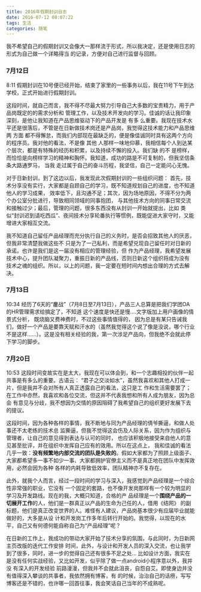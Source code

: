 ```yaml
---
title: 2016年假期封训日志
date: 2016-07-12 08:07:22
tags: 生活
categories: 随笔
---
```


我不希望自己的假期封训又会像大一那样流于形式，所以我决定，还是使用日志的形式为自己做一个详略得当
的记录，方便对自己进行监督与回顾。

<!--more-->

### 7月12日
8:11
假期封训在10号便已经开始，结束了家里的一些事务以后，我在11号下午到达学校，正式开始进行假期封训。

这段时间，就自己而言，我不得不尽最大努力引导自己大多数的宝贵精力，用于产品岗既定的的需求分析和
管理工作，以及技术开发向的学习。佳诚的话让我印象深刻，是他让我知道在产品思维驱动下的产品开发是
有多
么重要。我现在技术水平还是很落后，不管是在日新做技术岗还是产品岗，我觉得这技术能力和产品思维两
方面
都不得懈怠，而我们内部现在最缺乏的，便是像佳诚同时具有这两个方向的程序员。我对他的看法，不是像
其他
人那样一味地仰慕，我相信每个人到达某个层次，都是有特殊的经历和积累，以及持续不懈的投入。我们缺
的不
是榜样，而恰恰是向榜样学习的精神和胸怀。我知道，成功的路是不可复制的，但我坚信条条大路通罗马，
当我
走过属于自己的奋斗历程，我坚信，自己一定能问心无愧。

对于日新封训，到了这边以后，我发现此次假期封训的一些组织问题：
首先，技术分享没有实行，大家都是自顾自己的学习，既不知道规划自己的进度，也不知道他人的学习成果，
效率低下，且沟通不足；其次，因为场地原因，不得不分为两个办公室分批进行，导致相同领域的同事抱团，
与其他技术方向的同事日常交流和接触过少；最后，管理的问题，很多东西没有从封训一开始就提出，比如
类似“封训迟到请吃西瓜”、夜间技术分享轮番执行等惯例，既能促进大家守时，又能增进大家相互交流。

我不知道自己留任产品经理而充分执行自己的义务时，是否会招致其他人的厌恶，但我非常清楚我做这些不
只是为了一己私利，而是希望兑现自己留任时对日新的承诺。也许是我们是这一届没有相应的管理经验，但
作为产品经理，我希望发展技术中心，提升团队凝聚力，重振日新的产品线，否则日新这个组织将成为没有
技术之魂的组织。所以，以上的问题，我一定要在短时间内想出合理的方式去解决。

### 7月13日
10:34
经历了6天的“鏖战”（7月8日至7月13日），产品三人总算是把我们学团OA的HR管理需求给搞定了，不知道
这个速度是快还是慢....文字版加上用户画像的情景式分析， 既烧脑又费神费时，不过这些事情值得的，
因为总是有某只告诫我们，做好一个产品是要靠天赋和汗水的（虽然我觉得这个说了像是没说，哪个行业
不是这样......）。这是没有相关经验的我，第一次涉足产品向，但我绝不会就此停下学习的脚步。

### 7月20日
10:53
这段时间变故实在是太大，我现在可以体会到，和一个志趣相投的伙伴一起共事是有多么的重要。古语云：
“君子之交淡如水”，虽然我喜欢和其他人打成一片，但是我并不会对所有人真正透露自己的看法，这只是工
作和生活需要罢了；在工作中亦然，我喜欢和各位交流，但这并不代表我想和所有人成为朋友，因为总会
有意见与分歧，我不想因为交情的原因阻碍了我希望自己的组织更好发展下去的提议。

这段时间，因为各种各样的事情，我不断地与同为产品经理的倩爷撕逼，和做人处事还不太老练的技术总
监撕逼，但我不觉得这会伤及人际关系，因为作为组织与管理者，让自己的意见得到表达与认可的同时，
也应该积极地接受来自他人的意见甚至批评，并在组织中发挥自己应有的效用。所以在这点上，
我和佳诚的看法几乎一致：**没有频繁地内部交流的团队是失败的**。假如大家都为了照顾上级面子、
大家都希望多一事不如少一事、大家都拥护官僚主义而不是真正地在团队中发挥效用，必然会因为各种
各样的内耗导致低效率，团队精神亦不复存在。

此外，就我个人而言，经过一段时间的学习与深入，我感觉到产品经理是一个综合性非常强的职业，它没有	
一个固定的套路，也不像开发岗那样有一个较为明显的学习及开发路线。现在的我，大概只知道，合格的产
品经理是一个**围绕产品的一切展开工作**的人，他们是一群真正以产品的生命为己任的人，借用《结网》
的副标题，他们是真正改变世界的人。难怪有人建议，产品岗基本很少有应届毕业就能做好的，大多是从设
计和开发岗工作多年后转行开始的。我觉得，以现在的水平，自己又有何德何能自称自己为“产品经理”呢？

在日新的工作上，我成功的带动大家开始了技术分享的氛围，与此同时，为日新网主页改版的迭代工作安排
时间，此外，与设计和开发人员的深入交流，也让我学到了很多，同时，进一步的觉得自己还有很多不足之处...
比如设计方面，我实在是没有任何实战经验，又比如开发，似乎除了做一点android小程序意以外，我并没
有深入的开发经验
前路漫漫，但我并不会就此沮丧，自怨自艾。即使身边并没有值得深入攀谈的共事者，我依然拥有博客，有
的时候，治治自己的话痨，写写博客还是不错的，也许哪一回首往事，我会笑话自己当年的不成熟呢。
